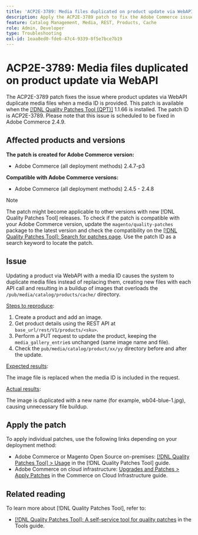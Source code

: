 ```yaml
---
title: 'ACP2E-3789: Media files duplicated on product update via WebAPI'
description: Apply the ACP2E-3789 patch to fix the Adobe Commerce issue where product updates via WebAPI duplicate media files when a media ID is provided.
feature: Catalog Management, Media, REST, Products, Cache
role: Admin, Developer
type: Troubleshooting
exl-id: 1eaa8ed0-fde6-47c4-9339-8f5e7bce7b19
---
```

# ACP2E-3789: Media files duplicated on product update via WebAPI

The ACP2E-3789 patch fixes the issue where product updates via WebAPI duplicate media files when a media ID is provided. This patch is available when the [[!DNL Quality Patches Tool (QPT)]](/help/tools/quality-patches-tool/quality-patches-tool-to-self-serve-quality-patches.md) 1.1.66 is installed. The patch ID is ACP2E-3789. Please note that this issue is scheduled to be fixed in Adobe Commerce 2.4.9.

## Affected products and versions

**The patch is created for Adobe Commerce version:**

* Adobe Commerce (all deployment methods) 2.4.7-p3

**Compatible with Adobe Commerce versions:**

* Adobe Commerce (all deployment methods) 2.4.5 - 2.4.8

>[!NOTE]
>
>The patch might become applicable to other versions with new [!DNL Quality Patches Tool] releases. To check if the patch is compatible with your Adobe Commerce version, update the `magento/quality-patches` package to the latest version and check the compatibility on the [[!DNL Quality Patches Tool]: Search for patches page](https://experienceleague.adobe.com/tools/commerce-quality-patches/index.html). Use the patch ID as a search keyword to locate the patch.

## Issue

Updating a product via WebAPI with a media ID causes the system to duplicate media files instead of replacing them, creating new files with each API call and resulting in a buildup of images that overloads the `/pub/media/catalog/products/cache/` directory.

<u>Steps to reproduce</u>:

1. Create a product and add an image.
1. Get product details using the REST API at `base_url/rest/V1/products/<sku>`.
1. Perform a PUT request to update the product, keeping the `media_gallery_entrie`s unchanged (same image name and file).
1. Check the `pub/media/catalog/product/xx/yy` directory before and after the update.

<u>Expected results</u>:

The image file is replaced when the media ID is included in the request.

<u>Actual results</u>:

The image is duplicated with a new name (for example, wb04-blue-1.jpg), causing unnecessary file buildup.

## Apply the patch

To apply individual patches, use the following links depending on your deployment method:

* Adobe Commerce or Magento Open Source on-premises: [[!DNL Quality Patches Tool] > Usage](/help/tools/quality-patches-tool/usage.md) in the [!DNL Quality Patches Tool] guide.
* Adobe Commerce on cloud infrastructure: [Upgrades and Patches > Apply Patches](https://experienceleague.adobe.com/docs/commerce-cloud-service/user-guide/develop/upgrade/apply-patches.html) in the Commerce on Cloud Infrastructure guide.

## Related reading

To learn more about [!DNL Quality Patches Tool], refer to:

* [[!DNL Quality Patches Tool]: A self-service tool for quality patches](/help/tools/quality-patches-tool/quality-patches-tool-to-self-serve-quality-patches.md) in the Tools guide.
